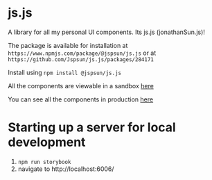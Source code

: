 # js.js
A library for all my personal UI components. Its js.js (jonathanSun.js)!



The package is available for installation at `https://www.npmjs.com/package/@jspsun/js.js` or at `https://github.com/Jspsun/js.js/packages/284171`


Install using `npm install @jspsun/js.js`


All the components are viewable in a sandbox [here](https:/js-js.io)

You can see all the components in production [here](https://jonathan.solar/)


# Starting up a server for local development
1. `npm run storybook`
2. navigate to http://localhost:6006/

